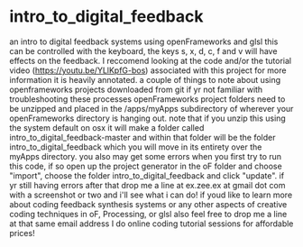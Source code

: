 # intro_to_digital_feedback
an intro to digital feedback systems using openFrameworks and glsl
this can be controlled with the keyboard, the keys s, x, d, c, f and v will have effects on the feedback.  I reccomend looking at the code and/or the tutorial video (https://youtu.be/YLlKpfG-bos) associated with this project for more information it is heavily annotated.
a couple of things to note about using openframeworks projects downloaded from git if yr not familiar with troubleshooting these processes
openFrameworks project folders need to be unzipped and placed in the /apps/myApps subdirectory of wherever your openFrameworks directory is hanging out.  note that if you unzip this using the system default on osx it will make a folder called intro_to_digital_feedback-master and within that folder will be the folder intro_to_digital_feedback which you will move in its entirety over the myApps directory.  you also may get some errors when you first try to run this code, if so open up the project generator in the oF folder and choose "import", choose the folder intro_to_digital_feedback and click "update".  if yr still having errors after that drop me a line at ex.zee.ex at gmail dot com with a screenshot or two and i'll see what i can do! if youd like to learn more about coding feedback synthesis systems or any other aspects of creative coding techniques in oF, Processing, or glsl also feel free to drop me a line at that same email address I do online coding tutorial sessions for affordable prices!
